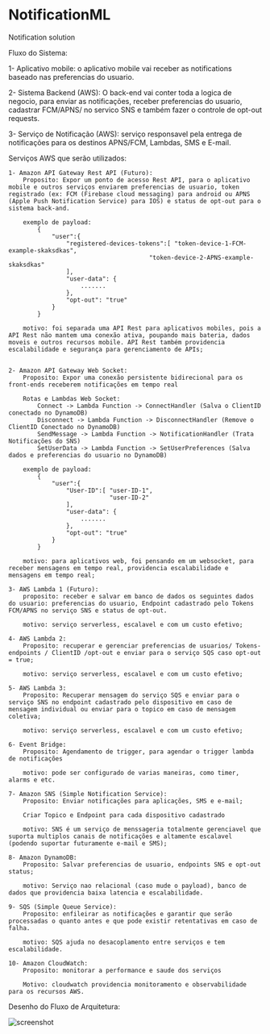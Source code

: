 # NotificationML
Notification solution

Fluxo do Sistema:

1- Aplicativo mobile: o aplicativo mobile vai receber as notifications baseado nas preferencias
do usuario.

2- Sistema Backend (AWS): O back-end vai conter toda a logica de negocio, para enviar as notificações, receber preferencias do usuario, cadastrar FCM/APNS/ no servico SNS e também fazer o controle de opt-out requests.

3- Serviço de Notificação (AWS): serviço responsavel pela entrega de notificações para os destinos APNS/FCM, Lambdas, SMS e E-mail.


Serviços AWS que serão utilizados:

    1- Amazon API Gateway Rest API (Futuro):
        Proposito: Expor um ponto de acesso Rest API, para o aplicativo mobile e outros serviços enviarem preferencias de usuario, token registrado (ex: FCM (Firebase cloud messaging) para android ou APNS (Apple Push Notification Service) para IOS) e status de opt-out para o sistema back-and.

        exemplo de payload:
            {
                "user":{
                    "registered-devices-tokens":[ "token-device-1-FCM-example-skaksdkas",
                                           "token-device-2-APNS-example-skaksdkas"
                    ],
                    "user-data": {
                        .......
                    },
                    "opt-out": "true"
                }
            }

        motivo: foi separada uma API Rest para aplicativos mobiles, pois a API Rest não mantem uma conexão ativa, poupando mais bateria, dados moveis e outros recursos mobile. API Rest também providencia escalabilidade e segurança para gerenciamento de APIs;


    2- Amazon API Gateway Web Socket:
        Proposito: Expor uma conexão persistente bidirecional para os front-ends receberem notificações em tempo real

        Rotas e Lambdas Web Socket: 
            Connect -> Lambda Function -> ConnectHandler (Salva o ClientID conectado no DynamoDB)
            Disconnect -> Lambda Function -> DisconnectHandler (Remove o ClientID Conectado no DynamoDB)
            SendMessage -> Lambda Function -> NotificationHandler (Trata Notificações do SNS)
            SetUserData -> Lambda Function -> SetUserPreferences (Salva dados e preferencias do usuario no DynamoDB)

        exemplo de payload:
            {
                "user":{
                    "User-ID":[ "user-ID-1",
                                "user-ID-2"
                    ],
                    "user-data": {
                        .......
                    },
                    "opt-out": "true"
                }
            }

        motivo: para aplicativos web, foi pensando em um websocket, para receber mensagens em tempo real, providencia escalabilidade e mensagens em tempo real;

    3- AWS Lambda 1 (Futuro): 
        proposito: receber e salvar em banco de dados os seguintes dados do usuario: preferencias do usuario, Endpoint cadastrado pelo Tokens FCM/APNS no serviço SNS e status de opt-out.

        motivo: serviço serverless, escalavel e com um custo efetivo;

    4- AWS Lambda 2: 
        Proposito: recuperar e gerenciar preferencias de usuarios/ Tokens-endpoints / ClientID /opt-out e enviar para o serviço SQS caso opt-out = true;

        motivo: serviço serverless, escalavel e com um custo efetivo;

    5- AWS Lambda 3: 
        Proposito: Recuperar mensagem do serviço SQS e enviar para o serviço SNS no endpoint cadastrado pelo dispositivo em caso de mensagem individual ou enviar para o topico em caso de mensagem coletiva;

        motivo: serviço serverless, escalavel e com um custo efetivo;

    6- Event Bridge:
        Proposito: Agendamento de trigger, para agendar o trigger lambda de notificações

        motivo: pode ser configurado de varias maneiras, como timer, alarms e etc.

    7- Amazon SNS (Simple Notification Service):
        Proposito: Enviar notificações para aplicações, SMS e e-mail;

        Criar Topico e Endpoint para cada dispositivo cadastrado

        motivo: SNS é um serviço de menssageria totalmente gerenciavel que suporta multiplos canais de notificações e altamente escalavel (podendo suportar futuramente e-mail e SMS);

    8- Amazon DynamoDB:
        Proposito: Salvar preferencias de usuario, endpoints SNS e opt-out status;

        motivo: Serviço nao relacional (caso mude o payload), banco de dados que providencia baixa latencia e escalabilidade.

    9- SQS (Simple Queue Service):
        Proposito: enfileirar as notificações e garantir que serão processadas o quanto antes e que pode existir retentativas em caso de falha.

        motivo: SQS ajuda no desacoplamento entre serviços e tem escalabilidade.

    10- Amazon CloudWatch:
        Proposito: monitorar a performance e saude dos serviços

        Motivo: cloudwatch providencia monitoramento e observabilidade para os recursos AWS.


Desenho do Fluxo de Arquitetura:

![screenshot](https://github.com/DiegoBarney/NotificationML/blob/feature/notification/Diagrama-NotificationML.png?raw=true)